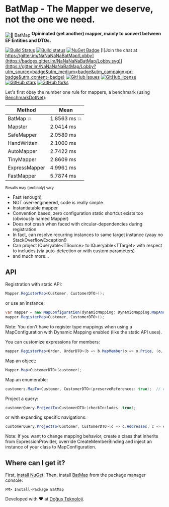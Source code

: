 # BatMap - The Mapper we deserve, not the one we need.
<img src="https://image.ibb.co/jDUyWQ/logo_64x64.png" alt="🦇 BatMap" align="middle"> **Opininated (yet another) mapper, mainly to convert between EF Entities and DTOs.**

[![Build Status](https://travis-ci.org/DogusTeknoloji/BatMap.svg?branch=master)](https://travis-ci.org/DogusTeknoloji/BatMap)
[![Build status](https://ci.appveyor.com/api/projects/status/fm2snjwobq0k7r9u?svg=true)](https://ci.appveyor.com/project/DogusTeknoloji/batmap)
[![NuGet Badge](https://buildstats.info/nuget/BatMap)](https://www.nuget.org/packages/BatMap/)
[![Join the chat at https://gitter.im/NaNaNaNaBatMap/Lobby](https://badges.gitter.im/NaNaNaNaBatMap/Lobby.svg)](https://gitter.im/NaNaNaNaBatMap/Lobby?utm_source=badge&utm_medium=badge&utm_campaign=pr-badge&utm_content=badge)
[![GitHub issues](https://img.shields.io/github/issues/DogusTeknoloji/BatMap.svg)](https://github.com/DogusTeknoloji/BatMap/issues)
[![GitHub license](https://img.shields.io/badge/license-MIT-blue.svg)](https://raw.githubusercontent.com/DogusTeknoloji/BatMap/master/LICENSE)
[![GitHub stars](https://img.shields.io/github/stars/DogusTeknoloji/BatMap.svg?style=social&label=Star)](https://github.com/DogusTeknoloji/BatMap)
[![GitHub forks](https://img.shields.io/github/forks/DogusTeknoloji/BatMap.svg?style=social&label=Fork)](https://github.com/DogusTeknoloji/BatMap)

Let's first obey the number one rule for mappers, a benchmark (using [BenchmarkDotNet](http://benchmarkdotnet.org/)):

|        Method |      Mean |
|-------------- |---------- |
|        BatMap :boom:| 1.8563 ms :boom:|
|       Mapster | 2.0414 ms |
|    SafeMapper | 2.0589 ms |
|   HandWritten | 2.1000 ms |
|    AutoMapper | 2.7422 ms |
|    TinyMapper | 2.8609 ms |
| ExpressMapper | 4.9961 ms |
|    FastMapper | 5.7874 ms |

<sup>Results may (probably) vary</sup>
    
* Fast (enough)
* NOT over-engineered, code is really simple
* Instantiatable mapper
* Convention based, zero configuration static shortcut exists too (obviously named Mapper)
* Does not crash when faced with circular-dependencies during registration
* In fact, can resolve recurring instances to same target instance (yaay no StackOverflowException!)
* Can project IQueryable\<TSource\> to IQueryable\<TTarget\> with respect to includes (via auto-detection or with custom parameters)
* and much more...

## API
Registration with static API:
```csharp
Mapper.RegisterMap<Customer, CustomerDTO>();
```
or use an instance:
```csharp
var mapper = new MapConfiguration(dynamicMapping: DynamicMapping.MapAndCache, preserveReferences: true);
mapper.RegisterMap<Customer, CustomerDTO>();
```
Note: You don't have to register type mappings when using a MapConfiguration with Dynamic Mapping enabled (like the static API uses).


You can customize expressions for members:
```csharp
mapper.RegisterMap<Order, OrderDTO>(b => b.MapMember(o => o.Price, (o, mc) => o.Count * o.UnitPrice));
```

Map an object:
```csharp
Mapper.Map<CustomerDTO>(customer);
```
Map an enumerable:
```csharp
customers.MapTo<Customer, CustomerDTO>(preserveReferences: true);  // extension methods FTW!
```
Project a query:
```csharp
customerQuery.ProjectTo<CustomerDTO>(checkIncludes: true);
```
or with expanding specific navigations:
```csharp
customerQuery.ProjectTo<Customer, CustomerDTO>(c => c.Addresses, c => c.Orders);
```

Note: If you want to change mapping behavior, create a class that inherits from ExpressionProvider, override CreateMemberBinding and inject an instance of your class to MapConfiguration.

## Where can I get it?

First, [install NuGet](http://docs.nuget.org/docs/start-here/installing-nuget). Then, install [BatMap](https://www.nuget.org/packages/BatMap/) from the package manager console:

```
PM> Install-Package BatMap
```

Developed with :heart: at [Doğuş Teknoloji](http://www.d-teknoloji.com.tr).
